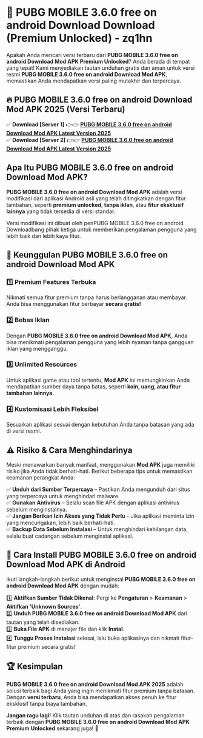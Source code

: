 # 🎯 PUBG MOBILE 3.6.0 free on android Download  Download (Premium Unlocked) -  zq1hn

Apakah Anda mencari versi terbaru dari **PUBG MOBILE 3.6.0 free on android Download Mod APK Premium Unlocked**? Anda berada di tempat yang tepat! Kami menyediakan tautan unduhan gratis dan aman untuk versi resmi **PUBG MOBILE 3.6.0 free on android Download Mod APK**, memastikan Anda mendapatkan versi paling mutakhir dan terpercaya.

## 🔥 PUBG MOBILE 3.6.0 free on android Download Mod APK 2025 (Versi Terbaru)

✅ **Download [Server 1]** 👉👉 [**PUBG MOBILE 3.6.0 free on android Download Mod APK Latest Version 2025**](https://momento.my/?title=PUBG_MOBILE_3.6.0_free_on_android_Download)  
✅ **Download [Server 2]** 👉👉 [**PUBG MOBILE 3.6.0 free on android Download Mod APK Latest Version 2025**](https://momento.my/?title=PUBG_MOBILE_3.6.0_free_on_android_Download)  

## Apa Itu PUBG MOBILE 3.6.0 free on android Download Mod APK?

**PUBG MOBILE 3.6.0 free on android Download Mod APK** adalah versi modifikasi dari aplikasi Android asli yang telah ditingkatkan dengan fitur tambahan, seperti **premium unlocked**, **tanpa iklan**, atau **fitur eksklusif lainnya** yang tidak tersedia di versi standar.

Versi modifikasi ini dibuat oleh penPUBG MOBILE 3.6.0 free on android Downloadbang pihak ketiga untuk memberikan pengalaman pengguna yang lebih baik dan lebih kaya fitur.

## 🎯 Keunggulan PUBG MOBILE 3.6.0 free on android Download Mod APK

### 1️⃣ Premium Features Terbuka
Nikmati semua fitur premium tanpa harus berlangganan atau membayar. Anda bisa menggunakan fitur berbayar **secara gratis!**

### 2️⃣ Bebas Iklan
Dengan **PUBG MOBILE 3.6.0 free on android Download Mod APK**, Anda bisa menikmati pengalaman pengguna yang lebih nyaman tanpa gangguan iklan yang mengganggu.

### 3️⃣ Unlimited Resources
Untuk aplikasi game atau tool tertentu, **Mod APK** ini memungkinkan Anda mendapatkan sumber daya tanpa batas, seperti **koin, uang, atau fitur tambahan lainnya**.

### 4️⃣ Kustomisasi Lebih Fleksibel
Sesuaikan aplikasi sesuai dengan kebutuhan Anda tanpa batasan yang ada di versi resmi.

## ⚠️ Risiko & Cara Menghindarinya

Meski menawarkan banyak manfaat, menggunakan **Mod APK** juga memiliki risiko jika Anda tidak berhati-hati. Berikut beberapa tips untuk memastikan keamanan perangkat Anda:

✅ **Unduh dari Sumber Terpercaya** – Pastikan Anda mengunduh dari situs yang terpercaya untuk menghindari malware.  
✅ **Gunakan Antivirus** – Selalu scan file APK dengan aplikasi antivirus sebelum menginstalnya.  
✅ **Jangan Berikan Izin Akses yang Tidak Perlu** – Jika aplikasi meminta izin yang mencurigakan, lebih baik berhati-hati.  
✅ **Backup Data Sebelum Instalasi** – Untuk menghindari kehilangan data, selalu buat cadangan sebelum menginstal aplikasi.

## 📌 Cara Install PUBG MOBILE 3.6.0 free on android Download Mod APK di Android

Ikuti langkah-langkah berikut untuk menginstal **PUBG MOBILE 3.6.0 free on android Download Mod APK** dengan mudah:

1️⃣ **Aktifkan Sumber Tidak Dikenal**: Pergi ke **Pengaturan** > **Keamanan** > **Aktifkan 'Unknown Sources'**.  
2️⃣ **Unduh PUBG MOBILE 3.6.0 free on android Download Mod APK** dari tautan yang telah disediakan.  
3️⃣ **Buka File APK** di manajer file dan klik **Instal**.  
4️⃣ **Tunggu Proses Instalasi** selesai, lalu buka aplikasinya dan nikmati fitur-fitur premium secara gratis!

## 🏆 Kesimpulan

**PUBG MOBILE 3.6.0 free on android Download Mod APK 2025** adalah solusi terbaik bagi Anda yang ingin menikmati fitur premium tanpa batasan. Dengan **versi terbaru**, Anda bisa mendapatkan akses penuh ke fitur eksklusif tanpa biaya tambahan.

**Jangan ragu lagi!** Klik tautan unduhan di atas dan rasakan pengalaman terbaik dengan **PUBG MOBILE 3.6.0 free on android Download Mod APK Premium Unlocked** sekarang juga! 🚀
